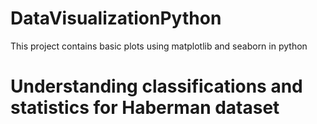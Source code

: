 # DataVisualizationPython
This project contains basic plots using matplotlib and seaborn in python

# Understanding classifications and statistics for Haberman dataset
